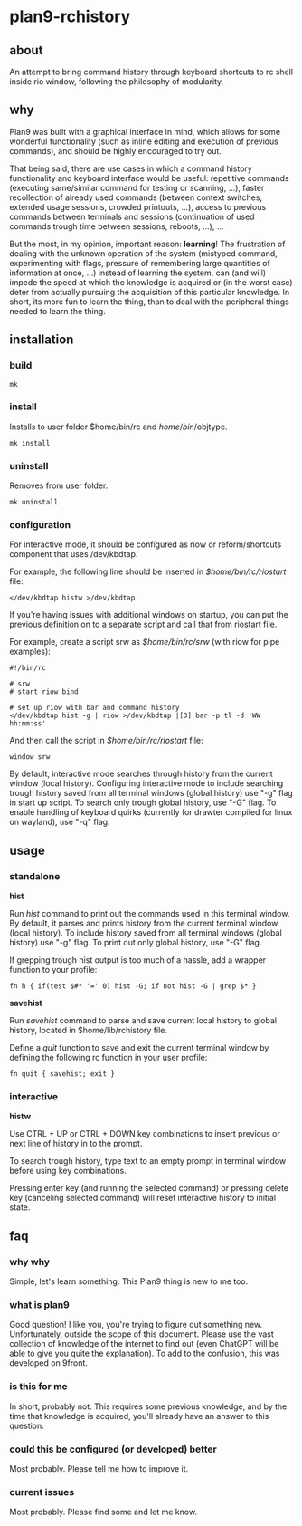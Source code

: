 # plan9-rchistory

## about

An attempt to bring command history through keyboard shortcuts to rc shell inside rio window, following the philosophy of modularity.

## why

Plan9 was built with a graphical interface in mind, which allows for some wonderful functionality (such as inline editing and execution of previous commands), and should be highly encouraged to try out.

That being said, there are use cases in which a command history functionality and keyboard interface would be useful: repetitive commands (executing same/similar command for testing or scanning, ...), faster recollection of already used commands (between context switches, extended usage sessions, crowded printouts, ...), access to previous commands between terminals and sessions (continuation of used commands trough time between sessions, reboots, ...), ...

But the most, in my opinion, important reason: **learning**! The frustration of dealing with the unknown operation of the system (mistyped command, experimenting with flags, pressure of remembering large quantities of information at once, ...) instead of learning the system, can (and will) impede the speed at which the knowledge is acquired or (in the worst case) deter from actually pursuing the acquisition of this particular knowledge. In short, its more fun to learn the thing, than to deal with the peripheral things needed to learn the thing.

## installation

### build

`mk`

### install

Installs to user folder $home/bin/rc and $home/bin/$objtype.

`mk install`

### uninstall

Removes from user folder.

`mk uninstall`

### configuration

For interactive mode, it should be configured as riow or reform/shortcuts component that uses /dev/kbdtap.

For example, the following line should be inserted in *$home/bin/rc/riostart* file:

`</dev/kbdtap histw >/dev/kbdtap`

If you're having issues with additional windows on startup, you can put the previous definition on to a separate script and call that from riostart file.

For example, create a script srw as *$home/bin/rc/srw* (with riow for pipe examples):

```
#!/bin/rc

# srw
# start riow bind

# set up riow with bar and command history
</dev/kbdtap hist -g | riow >/dev/kbdtap |[3] bar -p tl -d 'WW hh:mm:ss'
```

And then call the script in *$home/bin/rc/riostart* file:

`window srw`

By default, interactive mode searches through history from the current window (local history). Configuring interactive mode to include searching trough history saved from all terminal windows (global history) use "-g" flag in start up script. To search only trough global history, use "-G" flag. To enable handling of keyboard quirks (currently for drawter compiled for linux on wayland), use "-q" flag.

## usage

### standalone

**hist**

Run *hist* command to print out the commands used in this terminal window. By default, it parses and prints history from the current terminal window (local history). To include history saved from all terminal windows (global history) use "-g" flag. To print out only global history, use "-G" flag.

If grepping trough hist output is too much of a hassle, add a wrapper function to your profile:

`fn h { if(test $#* '=' 0) hist -G; if not hist -G | grep $* }`

**savehist**

Run *savehist* command to parse and save current local history to global history, located in $home/lib/rchistory file.

Define a *quit* function to save and exit the current terminal window by defining the following rc function in your user profile:

`fn quit { savehist; exit }`

### interactive

**histw**

Use CTRL + UP or CTRL + DOWN key combinations to insert previous or next line of history in to the prompt.

To search trough history, type text to an empty prompt in terminal window before using key combinations. 

Pressing enter key (and running the selected command) or pressing delete key (canceling selected command) will reset interactive history to initial state.

## faq

### why why

Simple, let's learn something. This Plan9 thing is new to me too.

### what is plan9

Good question! I like you, you're trying to figure out something new. Unfortunately, outside the scope of this document. Please use the vast collection of knowledge of the internet to find out (even ChatGPT will be able to give you quite the explanation). To add to the confusion, this was developed on 9front.

### is this for me

In short, probably not. This requires some previous knowledge, and by the time that knowledge is acquired, you'll already have an answer to this question.

### could this be configured (or developed) better

Most probably. Please tell me how to improve it.

### current issues

Most probably. Please find some and let me know.
